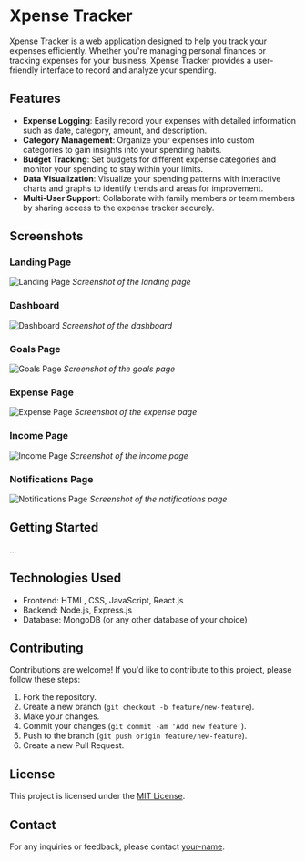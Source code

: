 # Xpense Tracker

Xpense Tracker is a web application designed to help you track your expenses efficiently. Whether you're managing personal finances or tracking expenses for your business, Xpense Tracker provides a user-friendly interface to record and analyze your spending.

## Features

- **Expense Logging**: Easily record your expenses with detailed information such as date, category, amount, and description.
- **Category Management**: Organize your expenses into custom categories to gain insights into your spending habits.
- **Budget Tracking**: Set budgets for different expense categories and monitor your spending to stay within your limits.
- **Data Visualization**: Visualize your spending patterns with interactive charts and graphs to identify trends and areas for improvement.
- **Multi-User Support**: Collaborate with family members or team members by sharing access to the expense tracker securely.

## Screenshots

### Landing Page
![Landing Page](images/landing_page.png)
*Screenshot of the landing page*

### Dashboard
![Dashboard](images/dashboard.png)
*Screenshot of the dashboard*

### Goals Page
![Goals Page](images/goals_page.png)
*Screenshot of the goals page*

### Expense Page
![Expense Page](images/expense_page.png)
*Screenshot of the expense page*

### Income Page
![Income Page](images/income_page.png)
*Screenshot of the income page*

### Notifications Page
![Notifications Page](images/notifications_page.png)
*Screenshot of the notifications page*

## Getting Started

...

## Technologies Used

- Frontend: HTML, CSS, JavaScript, React.js
- Backend: Node.js, Express.js
- Database: MongoDB (or any other database of your choice)

## Contributing

Contributions are welcome! If you'd like to contribute to this project, please follow these steps:

1. Fork the repository.
2. Create a new branch (`git checkout -b feature/new-feature`).
3. Make your changes.
4. Commit your changes (`git commit -am 'Add new feature'`).
5. Push to the branch (`git push origin feature/new-feature`).
6. Create a new Pull Request.

## License

This project is licensed under the [MIT License](LICENSE).

## Contact

For any inquiries or feedback, please contact [your-name](mailto:your-email@example.com).
